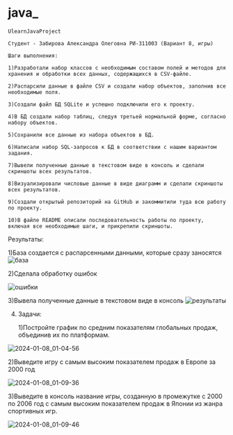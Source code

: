 # java_
    UlearnJavaProject

    Студент - Забирова Александра Олеговна РИ-311003 (Вариант 8, игры)

    Шаги выполнения:

    1)Разработали набор классов с необходимым составом полей и методов для хранения и обработки всех данных, содержащихся в CSV-файле.

    2)Распарсили данные в файле CSV и создали набор объектов, заполнив все необходимые поля.

    3)Создали файл БД SQLite и успешно подключили его к проекту.

    4)В БД создали набор таблиц, следуя третьей нормальной форме, согласно набору объектов.

    5)Сохранили все данные из набора объектов в БД.

    6)Написали набор SQL-запросов к БД в соответствии с нашим вариантом задания.

    7)Вывели полученные данные в текстовом виде в консоль и сделали скриншоты всех результатов.

    8)Визуализировали числовые данные в виде диаграмм и сделали скриншоты всех результатов.

    9)Создали открытый репозиторий на GitHub и закоммитили туда всю работу по проекту.

    10)В файле README описали последовательность работы по проекту, включая все необходимые шаги, и прикрепили скриншоты.

Результаты:

1)База создается с распарсенными данными, которые сразу заносятся
![база](https://github.com/Aleksandra1817/java_/assets/154726473/218fe86f-2f9e-40a3-bb5d-9a8912399b47)

2)Сделала обработку ошибок

![ошибки](https://github.com/Aleksandra1817/java_/assets/154726473/ee7e30f4-0a42-4b37-94d4-89522395e386)

3)Вывела полученные данные в текстовом виде в консоль
![результаты](https://github.com/Aleksandra1817/java_/assets/154726473/e177b976-5281-4d47-972c-d6ddd4b48669)

4) Задачи:

   1)Постройте график по средним показателям глобальных продаж, объединив их по платформам.
   
![2024-01-08_01-04-56](https://github.com/Aleksandra1817/java_/assets/154726473/b8ddcd96-617d-4e4e-8744-c8f63a8ca1aa)

   2)Выведите игру с самым высоким показателем продаж в Европе за 2000 год
   
![2024-01-08_01-09-36](https://github.com/Aleksandra1817/java_/assets/154726473/a7a6f0d8-fb30-4d5b-9112-2cf74e374e70)

   3)Выведите в консоль название игры, созданную в промежутке с 2000 по 2006 год с самым высоким показателем продаж в Японии из жанра спортивных игр.
   
![2024-01-08_01-09-46](https://github.com/Aleksandra1817/java_/assets/154726473/0bc36471-7eca-4e31-9111-643136cbeef1)

    

